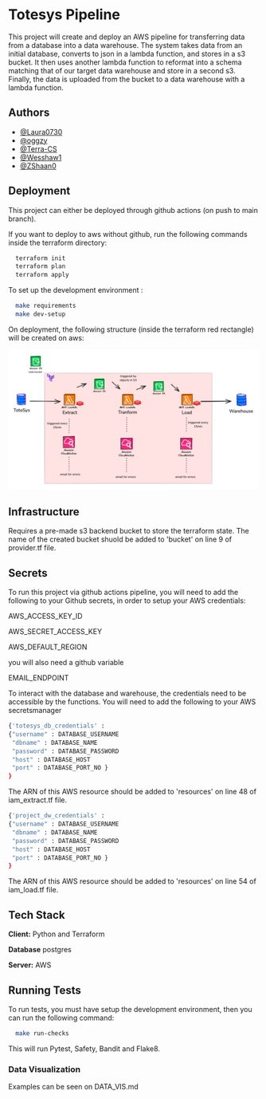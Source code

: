 
# Totesys Pipeline


This project will create and deploy an AWS pipeline for transferring data from a database into a data warehouse. 
The system takes data from an initial database, converts to json in a lambda function, and stores in a s3 bucket. It then uses another lambda function to reformat into a schema matching that of our target data warehouse and store in a second s3. Finally, the data is uploaded from the bucket to a data warehouse with a lambda function.

## Authors

- [@Laura0730](https://github.com/Laura0730)
- [@oggzy](https://github.com/oggzy)
- [@Terra-CS](https://github.com/Terra-CS)
- [@Wesshaw1](https://github.com/Wesshaw1)
- [@ZShaan0](https://github.com/ZShaan0)

## Deployment

This project can either be deployed through github actions (on push to main branch).

If you want to deploy to aws without github, run the following commands inside the terraform directory:

```bash
  terraform init
  terraform plan
  terraform apply
```

To set up the development environment :

```bash
  make requirements
  make dev-setup
```

On deployment, the following structure (inside the terraform red rectangle) will be created on aws:

![structure](_images/image.png)


## Infrastructure

Requires a pre-made s3 backend bucket to store the terraform state. The name of the created bucket shuold be added to 'bucket' on line 9 of provider.tf file.


## Secrets

To run this project via github actions pipeline, you will need to add the following to your Github secrets, in order to setup your AWS credentials:

AWS_ACCESS_KEY_ID

AWS_SECRET_ACCESS_KEY

AWS_DEFAULT_REGION

you will also need a github variable

EMAIL_ENDPOINT

To interact with the database and warehouse, the credentials need to be accessible by the functions. You will need to add the following to your AWS secretsmanager

```bash
{'totesys_db_credentials' : 
{"username" : DATABASE_USERNAME
 "dbname" : DATABASE_NAME
 "password" : DATABASE_PASSWORD
 "host" : DATABASE_HOST
 "port" : DATABASE_PORT_NO }
}
```
The ARN of this AWS resource should be added to 'resources' on line 48 of iam_extract.tf file.

```bash
{'project_dw_credentials' : 
{"username" : DATABASE_USERNAME
 "dbname" : DATABASE_NAME
 "password" : DATABASE_PASSWORD
 "host" : DATABASE_HOST
 "port" : DATABASE_PORT_NO }
}
```
The ARN of this AWS resource should be added to 'resources' on line 54 of iam_load.tf file.
    
## Tech Stack 

**Client:** Python and Terraform

**Database** postgres

**Server:** AWS


## Running Tests

To run tests, you must have setup the development environment, then you can run the following 
command:
```bash
  make run-checks
```
This will run Pytest, Safety, Bandit and Flake8.

### Data Visualization
Examples can be seen on DATA_VIS.md